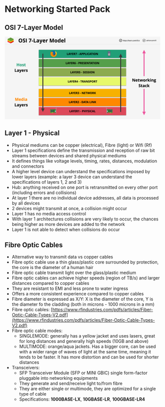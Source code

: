 # Networking Started Pack

## OSI 7-Layer Model

![OSI 7-Layer Model](images/OSI7LayerModel.png)

## Layer 1 - Physical

- Physical mediums can be copper (electrical), Fibre (light) or Wifi (Rf)
- Layer 1 specifications define the transmission and reception of raw bit streams between devices and shared physical mediums
- It defines things like voltage levels, timing, rates, distances, modulation and connectors
- A higher level device can understand the specifications imposed by lower layers (example: a layer 3 device can understand the specifications of layers 1, 2 and 3)
- Hub: anything received on one port is retransmitted on every other port (including errors and collisions)
- At layer 1 there are no individual device addresses, all data is processed by all devices
- 2 devices might transmit at once, a collision might occur
- Layer 1 has no media access control
- With layer 1 architectures collisions are very likely to occur, the chances being higher as more devices are added to the network
- Layer 1 is not able to detect when collisions do occur

## Fibre Optic Cables

- Alternative way to transmit data vs copper cables
- Fibre optic cable use a thin glass/plastic core surrounded by protection, the core is the diameter of a human hair
- Fibre optic cable transmit light over the glass/plastic medium
- Fibre optic cables can achieve higher speeds (region of TB/s) and larger distances compared to copper cables
- They are resistant to EMI and less prone to water ingress
- Offers a more consistent experience compared to copper cables
- Fibre diameter is expressed as X/Y: X is the diameter of the core, Y is the diameter fo the cladding (both in microns - 1000 microns in a mm)
- Fibre optic cables: [https://www.rfindustries.com/pdfs/articles/Fiber-Optic-Cable-Types-V2.pdf](https://www.rfindustries.com/pdfs/articles/Fiber-Optic-Cable-Types-V2.pdf)
- Fibre optic cable modes:
    - SINGLEMODE: generally has a yellow jacket and uses lasers, great for long distances and generally high speeds (10GB and above)
    - MULTIMODE: orange/aqua jackets. Has a bigger core, can be used with a wider range of waves of light at the same time, meaning it tends to be faster. It has more distortion and can be used for shorter distances
- Transceivers:
    - SFP Transceiver Module (SFP or MINI GBIC) single form-factor pluggable into networking equipments
    - They generate and send/receive light to/from fibre
    - They are either single or multimode, they are optimized for a single type of cable
    - Specifications: **1000BASE-LX**, **10GBASE-LR**, **100GBASE-LR4**